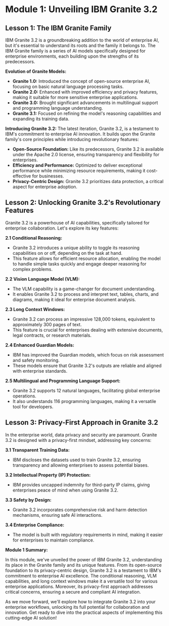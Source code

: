 # Module 1: Unveiling IBM Granite 3.2

## Lesson 1: The IBM Granite Family

IBM Granite 3.2 is a groundbreaking addition to the world of enterprise AI, but it's essential to understand its roots and the family it belongs to. The IBM Granite family is a series of AI models specifically designed for enterprise environments, each building upon the strengths of its predecessors.

**Evolution of Granite Models:**
- **Granite 1.0:** Introduced the concept of open-source enterprise AI, focusing on basic natural language processing tasks.
- **Granite 2.0:** Enhanced with improved efficiency and privacy features, making it suitable for more sensitive enterprise applications.
- **Granite 3.0:** Brought significant advancements in multilingual support and programming language understanding.
- **Granite 3.1:** Focused on refining the model's reasoning capabilities and expanding its training data.

**Introducing Granite 3.2:**
The latest iteration, Granite 3.2, is a testament to IBM's commitment to enterprise AI innovation. It builds upon the Granite family's core principles while introducing revolutionary features:
- **Open-Source Foundation:** Like its predecessors, Granite 3.2 is available under the Apache 2.0 license, ensuring transparency and flexibility for enterprises.
- **Efficiency and Performance:** Optimized to deliver exceptional performance while minimizing resource requirements, making it cost-effective for businesses.
- **Privacy-Centric Design:** Granite 3.2 prioritizes data protection, a critical aspect for enterprise adoption.

## Lesson 2: Unlocking Granite 3.2's Revolutionary Features

Granite 3.2 is a powerhouse of AI capabilities, specifically tailored for enterprise collaboration. Let's explore its key features:

**2.1 Conditional Reasoning:**
- Granite 3.2 introduces a unique ability to toggle its reasoning capabilities on or off, depending on the task at hand.
- This feature allows for efficient resource allocation, enabling the model to handle simple tasks quickly and engage deeper reasoning for complex problems.

**2.2 Vision Language Model (VLM):**
- The VLM capability is a game-changer for document understanding.
- It enables Granite 3.2 to process and interpret text, tables, charts, and diagrams, making it ideal for enterprise document analysis.

**2.3 Long Context Windows:**
- Granite 3.2 can process an impressive 128,000 tokens, equivalent to approximately 300 pages of text.
- This feature is crucial for enterprises dealing with extensive documents, legal contracts, or research materials.

**2.4 Enhanced Guardian Models:**
- IBM has improved the Guardian models, which focus on risk assessment and safety monitoring.
- These models ensure that Granite 3.2's outputs are reliable and aligned with enterprise standards.

**2.5 Multilingual and Programming Language Support:**
- Granite 3.2 supports 12 natural languages, facilitating global enterprise operations.
- It also understands 116 programming languages, making it a versatile tool for developers.

## Lesson 3: Privacy-First Approach in Granite 3.2

In the enterprise world, data privacy and security are paramount. Granite 3.2 is designed with a privacy-first mindset, addressing key concerns:

**3.1 Transparent Training Data:**
- IBM discloses the datasets used to train Granite 3.2, ensuring transparency and allowing enterprises to assess potential biases.

**3.2 Intellectual Property (IP) Protection:**
- IBM provides uncapped indemnity for third-party IP claims, giving enterprises peace of mind when using Granite 3.2.

**3.3 Safety by Design:**
- Granite 3.2 incorporates comprehensive risk and harm detection mechanisms, ensuring safe AI interactions.

**3.4 Enterprise Compliance:**
- The model is built with regulatory requirements in mind, making it easier for enterprises to maintain compliance.

**Module 1 Summary:**

In this module, we've unveiled the power of IBM Granite 3.2, understanding its place in the Granite family and its unique features. From its open-source foundation to its privacy-centric design, Granite 3.2 is a testament to IBM's commitment to enterprise AI excellence. The conditional reasoning, VLM capabilities, and long context windows make it a versatile tool for various enterprise applications. Moreover, its privacy-first approach addresses critical concerns, ensuring a secure and compliant AI integration.

As we move forward, we'll explore how to integrate Granite 3.2 into your enterprise workflows, unlocking its full potential for collaboration and innovation. Get ready to dive into the practical aspects of implementing this cutting-edge AI solution!

